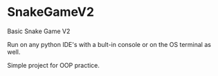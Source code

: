 # SnakeGameV2
Basic Snake Game V2

Run on any python IDE's with a bult-in console or on the OS terminal as well.

Simple project for OOP practice.
